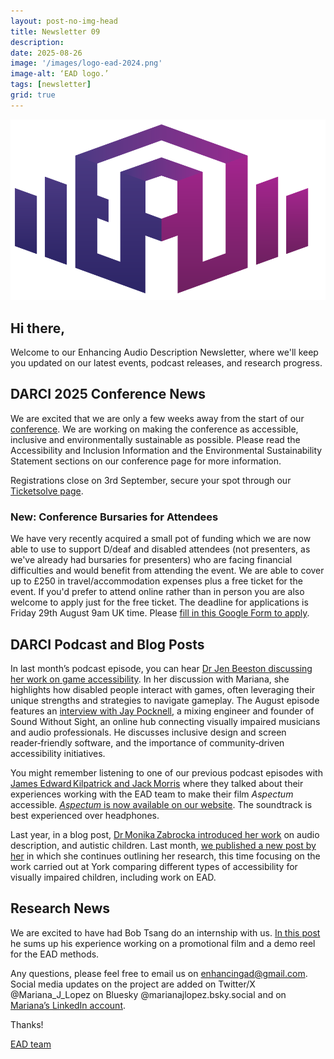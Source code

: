 ```yaml
---
layout: post-no-img-head
title: Newsletter 09
description:
date: 2025-08-26
image: '/images/logo-ead-2024.png'
image-alt: ‘EAD logo.’
tags: [newsletter]
grid: true
---
```


![](/images/logo-ead-2024.png)

## Hi there,

Welcome to our Enhancing Audio Description Newsletter, where we'll keep you updated on our latest events, podcast releases, and research progress.
​
## DARCI 2025 Conference News

We are excited that we are only a few weeks away from the start of our [conference](darci-conference). We are working on making the conference as accessible, inclusive and environmentally sustainable as possible. Please read the Accessibility and Inclusion Information and the Environmental Sustainability Statement sections on our conference page for more information. 

Registrations close on 3rd September, secure your spot through our [Ticketsolve page](https://tftv.ticketsolve.com/ticketbooth/shows/873670660).

### New: Conference Bursaries for Attendees

We have very recently acquired a small pot of funding which we are now able to use to support D/deaf and disabled attendees (not presenters, as we've already had bursaries for presenters) who are facing financial difficulties and would benefit from attending the event. We are able to cover up to £250 in travel/accommodation expenses plus a free ticket for the event. If you'd prefer to attend online rather than in person you are also welcome to apply just for the free ticket. The deadline for applications is Friday 29th August 9am UK time. Please [fill in this Google Form to apply](https://forms.gle/UHknfcGq8CSpuVnn9).

## DARCI Podcast and Blog Posts

In last month’s podcast episode, you can hear [Dr Jen Beeston discussing her work on game accessibility](darci-19). In her discussion with Mariana, she highlights how disabled people interact with games, often leveraging their unique strengths and strategies to navigate gameplay. The August episode features an [interview with Jay Pocknell](darci-20), a mixing engineer and founder of Sound Without Sight, an online hub connecting visually impaired musicians and audio professionals. He discusses inclusive design and screen reader‑friendly software, and the importance of community‑driven accessibility initiatives.

You might remember listening to one of our previous podcast episodes with [James Edward Kilpatrick and Jack Morris](darci-18) where they talked about their experiences working with the EAD team to make their film *Aspectum* accessible. [*Aspectum* is now available on our website](aspectum). The soundtrack is best experienced over headphones.

Last year, in a blog post, [Dr Monika Zabrocka introduced her work](monika-zabrocka-research) on audio description, and autistic children. Last month, [we published a new post by her](monika-zabrocka-creative-ad-for-neurodivergent-children) in which she continues outlining her research, this time focusing on the work carried out at York comparing different types of accessibility for visually impaired children, including work on EAD.

## Research News

We are excited to have had Bob Tsang do an internship with us. [In this post](bobs-internship-experience) he sums up his experience working on a promotional film and a demo reel for the EAD methods.

Any questions, please feel free to email us on enhancingad@gmail.com. Social media updates on the project are added on Twitter/X @Mariana_J_Lopez on Bluesky @marianajlopez.bsky.social and on [Mariana’s LinkedIn account](https://www.linkedin.com/in/mariana-lopez-9a229096/).

Thanks!

[EAD team](/team)
